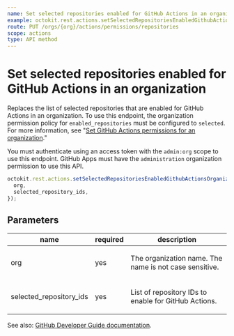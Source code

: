 ```yaml
---
name: Set selected repositories enabled for GitHub Actions in an organization
example: octokit.rest.actions.setSelectedRepositoriesEnabledGithubActionsOrganization({ org, selected_repository_ids })
route: PUT /orgs/{org}/actions/permissions/repositories
scope: actions
type: API method
---
```


# Set selected repositories enabled for GitHub Actions in an organization

Replaces the list of selected repositories that are enabled for GitHub Actions in an organization. To use this endpoint, the organization permission policy for `enabled_repositories` must be configured to `selected`. For more information, see "[Set GitHub Actions permissions for an organization](#set-github-actions-permissions-for-an-organization)."

You must authenticate using an access token with the `admin:org` scope to use this endpoint. GitHub Apps must have the `administration` organization permission to use this API.

```js
octokit.rest.actions.setSelectedRepositoriesEnabledGithubActionsOrganization({
  org,
  selected_repository_ids,
});
```

## Parameters

<table>
  <thead>
    <tr>
      <th>name</th>
      <th>required</th>
      <th>description</th>
    </tr>
  </thead>
  <tbody>
    <tr><td>org</td><td>yes</td><td>

The organization name. The name is not case sensitive.

</td></tr>
<tr><td>selected_repository_ids</td><td>yes</td><td>

List of repository IDs to enable for GitHub Actions.

</td></tr>
  </tbody>
</table>

See also: [GitHub Developer Guide documentation](https://docs.github.com/enterprise-cloud@latest//rest/reference/actions#set-selected-repositories-enabled-for-github-actions-in-an-organization).
